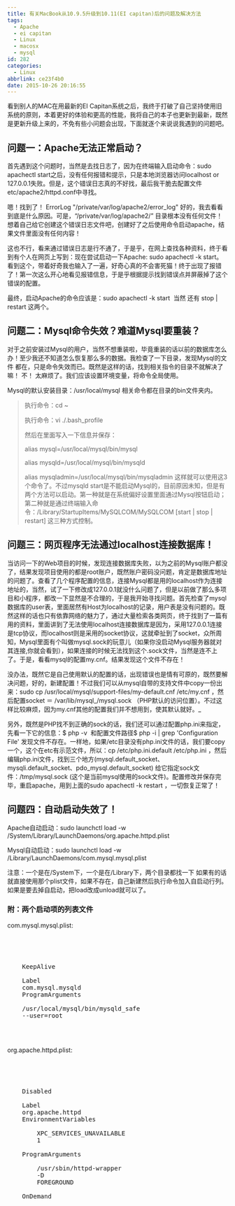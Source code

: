 ```yaml
---
title: 有关MacBook从10.9.5升级到10.11(EI capitan)后的问题及解决方法
tags:
  - Apache
  - ei capitan
  - Linux
  - macosx
  - mysql
id: 282
categories:
  - Linux
abbrlink: ce23f4b0
date: 2015-10-26 20:16:55
---
```


看到别人的MAC在用最新的EI Capitan系统之后，我终于打破了自己坚持使用旧系统的原则，本着更好的体验和更高的性能，我将自己的本子也更新到最新，既然是更新升级上来的，不免有些小问题会出现，下面就逐个来说说我遇到的问题吧。

## 问题一：Apache无法正常启动？

首先遇到这个问题时，当然是去找日志了，因为在终端输入启动命令：sudo apachectl start之后，没有任何报错和提示，只是本地浏览器访问localhost or 127.0.0.1失败。但是，这个错误日志真的不好找，最后我干脆去配置文件etc/apache2/httpd.conf中寻找。

嗯！找到了！ ErrorLog "/private/var/log/apache2/error_log" 好的，我去看看到底是什么原因。可是，“/private/var/log/apache2/” 目录根本没有任何文件！想着自己给它创建这个错误日志文件吧，创建好了之后使用命令启动apache，结果文件里面没有任何内容！

这也不行，看来通过错误日志是行不通了，于是乎，在网上查找各种资料，终于看到有个人在网页上写到：现在尝试启动一下Apache: sudo apachectl -k start。看到这个，带着好奇我也输入了一遍，好奇心真的不会害死猫！终于出现了报错了！第一次这么开心地看见报错信息，于是乎根据提示找到错误点并屏蔽掉了这个错误的配置。
<!--more-->

最终，启动Apache的命令应该是：sudo apachectl -k start  当然 还有 stop | restart 这两个。

## 问题二：Mysql命令失效？难道Mysql要重装？

对于之前安装过Mysql的用户，当然不想重装啦，毕竟重装的话以前的数据库怎么办！至少我还不知道怎么恢复那么多的数据。我检查了一下目录，发现Mysql的文件 都在，只是命令失效而已。既然是这样的话，找到相关指令的目录不就解决了嘛！ 不！ 太麻烦了。我们应该设置环境变量，将命令全局使用。

Mysql的默认安装目录：/usr/local/mysql 相关命令都在目录的bin文件夹内。
> 执行命令：cd ~> 
> 执行命令：vi ./.bash_profile> 
> 
> 然后在里面写入一下信息并保存：> 
> alias mysql=/usr/local/mysql/bin/mysql> 
> alias mysqld=/usr/local/mysql/bin/mysqld> 
> alias mysqladmin=/usr/local/mysql/bin/mysqladmin
这样就可以使用这3个命令了。不过mysqld start是不能启动Mysql的，目前原因未知，但是有两个方法可以启动。第一种就是在系统偏好设置里面通过Mysql按钮启动；第二种就是通过终端输入命令：/Library/StartupItems/MySQLCOM/MySQLCOM [start | stop | restart] 这三种方式控制。

## 问题三：网页程序无法通过localhost连接数据库！

当访问一下的Web项目的时候，发现连接数据库失败，以为之前的Mysql账户都没了，结果发现项目使用的都是root账户，既然账户密码没问题，肯定是数据库地址的问题了。查看了几个程序配置的信息，连接Mysql都是用的localhost作为连接地址的，当然，试了一下修改成127.0.0.1就没什么问题了，但是以前做了那么多项目和小程序，都改一下显然是不合理的，于是我开始寻找问题。首先检查了mysql数据库的user表，里面居然有Host为localhost的记录，用户表是没有问题的。既然这样的话也只有依靠网络的魅力了，通过大量检索各类网页，终于找到了一篇有用的资料，里面讲到了无法使用localhost连接数据库是因为，采用127.0.0.1连接是tcp协议，而localhost则是采用的socket协议，这就牵扯到了socket，众所周知，Mysql里面有个叫做mysql.sock的玩意儿（如果你没启动Mysql服务器就对其连接,你就会看到），如果连接的时候无法找到这个.sock文件，当然是连不上了。于是，看看mysql的配置my.cnf。结果发现这个文件不存在！

没办法，既然它是自己使用默认的配置的话，出现错误也是情有可原的，既然要解决问题，好的，新建配置！不过我们可以从mysql自带的支持文件中copy一份出来：sudo cp /usr/local/mysql/support-files/my-default.cnf /etc/my.cnf ，然后配置socket ＝ /var/lib/mysql_/mysql.sock （PHP默认的访问位置）。不过这样比较麻烦，因为my.cnf其他的配置我们并不想用到，使其默认就好。_

另外，既然是PHP找不到正确的sock的话，我们还可以通过配置php.ini来指定，先看一下它的信息：$ php -v  和配置文件路径$ php -i | grep 'Configuration File' 发现文件不存在。一样地，如果/etc目录没有php.ini文件的话，我们要copy一个，这个在etc有示范文件，所以：cp /etc/php.ini.default /etc/php.ini ，然后编辑php.ini文件，找到三个地方(mysql.default_socket、mysqli.default_socket、pdo_mysql.default_socket) 给它指定sock文件：/tmp/mysql.sock (这个是当前mysql使用的sock文件)。配置修改并保存完毕，重启apache，用到上面的sudo apachectl -k restart ，一切恢复正常了！

## 问题四：自动启动失效了！

Apache自动启动：sudo launchctl load -w /System/Library/LaunchDaemons/org.apache.httpd.plist

Mysql自动启动：sudo launchctl load -w /Library/LaunchDaemons/com.mysql.mysql.plist

注意：一个是在/System下，一个是在/Library下，两个目录都找一下 如果有的话 就直接使用那个plist文件，如果不存在，自己新建然后执行命令加入自启动行列。如果是要去掉自启动，把load改成unload就可以了。

### 附：两个启动项的列表文件

com.mysql.mysql.plist:
<pre lang='xml'>
<?xml version="1.0" encoding="UTF-8"?>  
<!DOCTYPE plist PUBLIC "-//Apple//DTD PLIST 1.0//EN" "http://www.apple.com/DTDs/PropertyList-1.0.dtd">  
<plist version="1.0">  
  <dict>  
    <key>KeepAlive</key>  
    <true/>  
    <key>Label</key>  
    <string>com.mysql.mysqld</string>  
    <key>ProgramArguments</key>  
    <array>  
    <string>/usr/local/mysql/bin/mysqld_safe</string>  
    <string>--user=root</string>  
    </array>    
  </dict>  
</plist>
</pre>

org.apache.httpd.plist:
<pre lang="xml">
<?xml version="1.0" encoding="UTF-8"?>
<!DOCTYPE plist PUBLIC "-//Apple//DTD PLIST 1.0//EN" "http://www.apple.com/DTDs/PropertyList-1.0.dtd">
<plist version="1.0">
<dict>
	<key>Disabled</key>
	<true/>
	<key>Label</key>
	<string>org.apache.httpd</string>
	<key>EnvironmentVariables</key>
	<dict>
		<key>XPC_SERVICES_UNAVAILABLE</key>
		<string>1</string>
	</dict>
	<key>ProgramArguments</key>
	<array>
		<string>/usr/sbin/httpd-wrapper</string>
		<string>-D</string>
		<string>FOREGROUND</string>
	</array>
	<key>OnDemand</key>
	<false/>
</dict>
</plist>
</pre>
